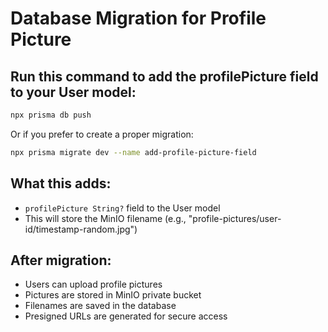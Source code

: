 # Database Migration for Profile Picture

## Run this command to add the profilePicture field to your User model:

```bash
npx prisma db push
```

Or if you prefer to create a proper migration:

```bash
npx prisma migrate dev --name add-profile-picture-field
```

## What this adds:
- `profilePicture String?` field to the User model
- This will store the MinIO filename (e.g., "profile-pictures/user-id/timestamp-random.jpg")

## After migration:
- Users can upload profile pictures
- Pictures are stored in MinIO private bucket
- Filenames are saved in the database
- Presigned URLs are generated for secure access